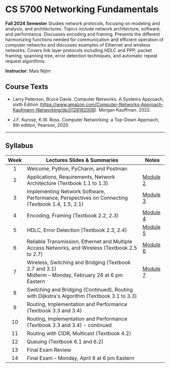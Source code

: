 # CS 5700 Networking Fundamentals

**Fall 2024 Semester**
Studies network protocols, focusing on modeling and analysis, and architectures. Topics include
network architecture, software, and performance. Discusses encoding and framing. Presents the
different harmonizing functions needed for communication and efficient operation of computer
networks and discusses examples of Ethernet and wireless networks. Covers link layer protocols
including HDLC and PPP; packet framing; spanning tree, error detection techniques, and automatic
repeat request algorithms.

**Instructor**: Mais Nijim

## Course Texts

- Larry Peterson, Bruce Davie. Computer Networks: A Systems Approach, sixth Edition
(https://www.amazon.com/Computer-Networks-Approach-Kaufmann-Networking/dp/0128182008).
Morgan Kauffman. 2022.

- J.F. Kurose, K.W. Ross. Computer Networking: a Top-Down Approach, 8th edition, Pearson, 2020.

---

## Syllabus

| Week   	|  Lectures Slides & Summaries	|   Notes	|
|:--:	|---	|---	|
|  1 	|   Welcome, Python, PyCharm, and Postman	|   	|
|  2 	|   Applications, Requirements, Network Architecture (Textbook 1.1 to 1.3)	| [Module 2](2.md)   	|
|  3 	|   Implementing Network Software, Performance, Perspectives on Connecting (Textbook 1.4, 1.5, 2.1)	| [Module 3](3.md)    	|
|  4 	|   Encoding, Framing (Textbook 2.2, 2.3)	| [Module 4](4.md)    	|
|  5 	|   HDLC, Error Detection (Textbook 2.3, 2.4)	| [Module 5](5.md)   	|
|  6 	|   Reliable Transmission, Ethernet and Multiple Access Networks, and Wireless (Textbook 2.5 to 2.7)	| [Module 6](6.md)   	|
|  7 	|   Wireless, Switching and Bridging (Textbook 2.7 and 3.1) <br />Midterm – Monday, February 26 at 6 pm Eastern	| [Module 7](7.md)   	|
|  8 	|   Switching and Bridging (Continued), Routing with Dijkstra's Algorithm (Textbook 3.1 to 3.3)	|   	|
|  9 	|   Routing, Implementation and Performance (Textbook 3.3 and 3.4)	|   	|
| 10 	|   Routing, Implementation and Performance (Textbook 3.3 and 3.4) - continued	|   	|
| 11 	|   Routing with CIDR, Multicast (Textbook 4.2)	|   	|
| 12 	|   Queuing (Textbook 6.1 and 6.2)	|   	|
| 13 	|   Final Exam Review	|   	|
| 14 	|   Final Exam – Monday, April 8 at 6 pm Eastern	|   	|
